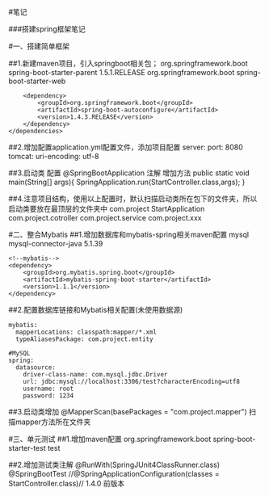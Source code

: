 #笔记

###搭建spring框架笔记

#一、搭建简单框架

##1.新建maven项目，引入springboot相关包；
    <!--添加springboot依赖-->
    <parent>
        <groupId>org.springframework.boot</groupId>
        <artifactId>spring-boot-starter-parent</artifactId>
        <version>1.5.1.RELEASE</version>
    </parent>
    <dependencies>
        <dependency>
            <groupId>org.springframework.boot</groupId>
            <artifactId>spring-boot-starter-web</artifactId>
        </dependency>

        <dependency>
            <groupId>org.springframework.boot</groupId>
            <artifactId>spring-boot-autoconfigure</artifactId>
            <version>1.4.3.RELEASE</version>
        </dependency>
    </dependencies>
##2.增加配置application.yml配置文件，添加项目配置
    server:
      port: 8080
      tomcat:
        uri-encoding: utf-8
        
##3.启动类
    配置 @SpringBootApplication 注解
    增加方法
    public static void main(String[] args){
        SpringApplication.run(StartController.class,args);
    }   
    
##4.注意项目结构，使用以上配置时，默认扫描启动类所在包下的文件夹，所以启动类要放在最顶层的文件夹中
    com.project
        StartApplication
        com.project.cotroller
        com.project.service
        com.project.xxx

#二、整合Mybatis
##1.增加数据库和mybatis-spring相关maven配置
    <!--数据库-->
    <dependency>
        <groupId>mysql</groupId>
        <artifactId>mysql-connector-java</artifactId>
        <version>5.1.39</version>
    </dependency>

    <!--mybatis-->
    <dependency>
        <groupId>org.mybatis.spring.boot</groupId>
        <artifactId>mybatis-spring-boot-starter</artifactId>
        <version>1.1.1</version>
    </dependency>
    
##2.配置数据库链接和Mybatis相关配置(未使用数据源)

    mybatis:
      mapperLocations: classpath:mapper/*.xml
      typeAliasesPackage: com.project.entity
    
    #MySQL
    spring:
      datasource:
        driver-class-name: com.mysql.jdbc.Driver
        url: jdbc:mysql://localhost:3306/test?characterEncoding=utf8
        username: root
        password: 1234
    
##3.启动类增加 
    @MapperScan(basePackages = "com.project.mapper") 扫描mapper方法所在文件夹
    
#三、单元测试
##1.增加maven配置
    <!--test-->
    <dependency>
        <groupId>org.springframework.boot</groupId>
        <artifactId>spring-boot-starter-test</artifactId>
        <scope>test</scope>
    </dependency>
    
##2.增加测试类注解
    @RunWith(SpringJUnit4ClassRunner.class)
    @SpringBootTest
    //@SpringApplicationConfiguration(classes = StartController.class)// 1.4.0 前版本
    